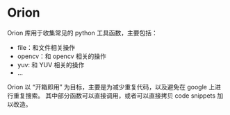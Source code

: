 # Orion

Orion 库用于收集常见的 python 工具函数，主要包括：
* file：和文件相关操作
* opencv：和 opencv 相关的操作
* yuv: 和 YUV 相关的操作
* ...

Orion 以 “开箱即用” 为目标，主要是为减少重复代码，以及避免在 google 上进行重复搜索。
其中部分函数可以直接调用，或者可以直接拷贝 code snippets 加以改造。


